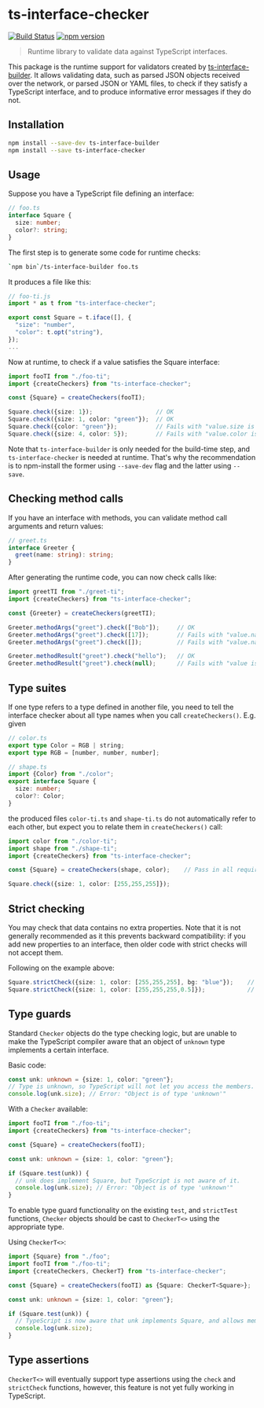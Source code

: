 # ts-interface-checker

[![Build Status](https://travis-ci.org/gristlabs/ts-interface-checker.svg?branch=master)](https://travis-ci.org/gristlabs/ts-interface-checker)
[![npm version](https://badge.fury.io/js/ts-interface-checker.svg)](https://badge.fury.io/js/ts-interface-checker)


> Runtime library to validate data against TypeScript interfaces.

This package is the runtime support for validators created by
[ts-interface-builder](https://github.com/gristlabs/ts-interface-builder).
It allows validating data, such as parsed JSON objects received
over the network, or parsed JSON or YAML files, to check if they satisfy a
TypeScript interface, and to produce informative error messages if they do not.

## Installation

```bash
npm install --save-dev ts-interface-builder
npm install --save ts-interface-checker
```

## Usage

Suppose you have a TypeScript file defining an interface:
```typescript
// foo.ts
interface Square {
  size: number;
  color?: string;
}
```

The first step is to generate some code for runtime checks:
```bash
`npm bin`/ts-interface-builder foo.ts
```

It produces a file like this:
```typescript
// foo-ti.js
import * as t from "ts-interface-checker";

export const Square = t.iface([], {
  "size": "number",
  "color": t.opt("string"),
});
...
```

Now at runtime, to check if a value satisfies the Square interface:
```typescript
import fooTI from "./foo-ti";
import {createCheckers} from "ts-interface-checker";

const {Square} = createCheckers(fooTI);

Square.check({size: 1});                  // OK
Square.check({size: 1, color: "green"});  // OK
Square.check({color: "green"});           // Fails with "value.size is missing"
Square.check({size: 4, color: 5});        // Fails with "value.color is not a string"
```

Note that `ts-interface-builder` is only needed for the build-time step, and
`ts-interface-checker` is needed at runtime. That's why the recommendation is to npm-install the
former using `--save-dev` flag and the latter using `--save`.

## Checking method calls

If you have an interface with methods, you can validate method call arguments and return values:
```typescript
// greet.ts
interface Greeter {
  greet(name: string): string;
}
```

After generating the runtime code, you can now check calls like:
```typescript
import greetTI from "./greet-ti";
import {createCheckers} from "ts-interface-checker";

const {Greeter} = createCheckers(greetTI);

Greeter.methodArgs("greet").check(["Bob"]);     // OK
Greeter.methodArgs("greet").check([17]);        // Fails with "value.name is not a string"
Greeter.methodArgs("greet").check([]);          // Fails with "value.name is missing"

Greeter.methodResult("greet").check("hello");   // OK
Greeter.methodResult("greet").check(null);      // Fails with "value is not a string"
```

## Type suites

If one type refers to a type defined in another file, you need to tell the interface checker about
all type names when you call `createCheckers()`. E.g. given

```typescript
// color.ts
export type Color = RGB | string;
export type RGB = [number, number, number];
```

```typescript
// shape.ts
import {Color} from "./color";
export interface Square {
  size: number;
  color?: Color;
}
```

the produced files `color-ti.ts` and `shape-ti.ts` do not automatically refer to each other, but
expect you to relate them in `createCheckers()` call:
```typescript
import color from "./color-ti";
import shape from "./shape-ti";
import {createCheckers} from "ts-interface-checker";

const {Square} = createCheckers(shape, color);    // Pass in all required type suites.

Square.check({size: 1, color: [255,255,255]});
```

## Strict checking

You may check that data contains no extra properties. Note that it is not generally recommended as
it this prevents backward compatibility: if you add new properties to an interface, then older
code with strict checks will not accept them.

Following on the example above:
```typescript
Square.strictCheck({size: 1, color: [255,255,255], bg: "blue"});    // Fails with value.bg is extraneous
Square.strictCheck({size: 1, color: [255,255,255,0.5]});            // Fails with ...value.color[3] is extraneous
```

## Type guards

Standard `Checker` objects do the type checking logic, but are unable to make the TypeScript
compiler aware that an object of `unknown` type implements a certain interface.

Basic code:
```typescript
const unk: unknown = {size: 1, color: "green"};
// Type is unknown, so TypeScript will not let you access the members.
console.log(unk.size); // Error: "Object is of type 'unknown'"
```

With a `Checker` available:
```typescript
import fooTI from "./foo-ti";
import {createCheckers} from "ts-interface-checker";

const {Square} = createCheckers(fooTI);

const unk: unknown = {size: 1, color: "green"};

if (Square.test(unk)) {
  // unk does implement Square, but TypeScript is not aware of it.
  console.log(unk.size); // Error: "Object is of type 'unknown'"
}
```

To enable type guard functionality on the existing `test`, and `strictTest` functions, `Checker`
objects should be cast to `CheckerT<>` using the appropriate type.

Using `CheckerT<>`:
```typescript
import {Square} from "./foo";
import fooTI from "./foo-ti";
import {createCheckers, CheckerT} from "ts-interface-checker";

const {Square} = createCheckers(fooTI) as {Square: CheckerT<Square>};

const unk: unknown = {size: 1, color: "green"};

if (Square.test(unk)) {
  // TypeScript is now aware that unk implements Square, and allows member access.
  console.log(unk.size);
}
```

## Type assertions

`CheckerT<>` will eventually support type assertions using the `check` and `strictCheck` functions,
however, this feature is not yet fully working in TypeScript.

